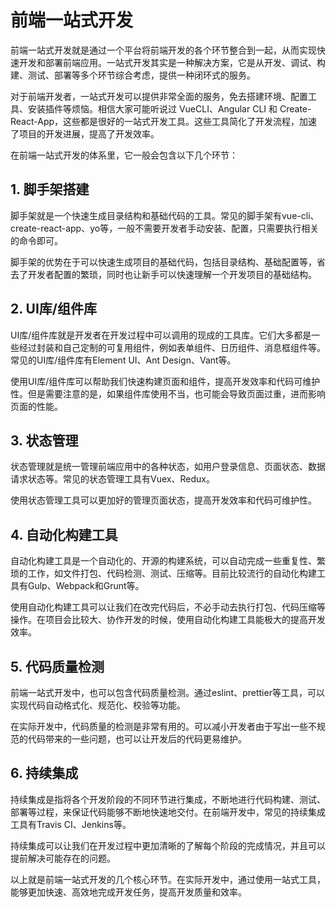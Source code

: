 # 前端一站式开发
前端一站式开发就是通过一个平台将前端开发的各个环节整合到一起，从而实现快速开发和部署前端应用。一站式开发其实是一种解决方案，它是从开发、调试、构建、测试、部署等多个环节综合考虑，提供一种闭环式的服务。

对于前端开发者，一站式开发可以提供非常全面的服务，免去搭建环境、配置工具、安装插件等烦恼。相信大家可能听说过 VueCLI、Angular CLI 和 Create-React-App，这些都是很好的一站式开发工具。这些工具简化了开发流程，加速了项目的开发进展，提高了开发效率。

在前端一站式开发的体系里，它一般会包含以下几个环节：

## 1. 脚手架搭建
脚手架就是一个快速生成目录结构和基础代码的工具。常见的脚手架有vue-cli、create-react-app、yo等，一般不需要开发者手动安装、配置，只需要执行相关的命令即可。

脚手架的优势在于可以快速生成项目的基础代码，包括目录结构、基础配置等，省去了开发者配置的繁琐，同时也让新手可以快速理解一个开发项目的基础结构。

## 2. UI库/组件库
UI库/组件库就是开发者在开发过程中可以调用的现成的工具库。它们大多都是一些经过封装和自己定制的可复用组件，例如表单组件、日历组件、消息框组件等。常见的UI库/组件库有Element UI、Ant Design、Vant等。

使用UI库/组件库可以帮助我们快速构建页面和组件，提高开发效率和代码可维护性。但是需要注意的是，如果组件库使用不当，也可能会导致页面过重，进而影响页面的性能。

## 3. 状态管理
状态管理就是统一管理前端应用中的各种状态，如用户登录信息、页面状态、数据请求状态等。常见的状态管理工具有Vuex、Redux。

使用状态管理工具可以更加好的管理页面状态，提高开发效率和代码可维护性。

## 4. 自动化构建工具
自动化构建工具是一个自动化的、开源的构建系统，可以自动完成一些重复性、繁琐的工作，如文件打包、代码检测、测试、压缩等。目前比较流行的自动化构建工具有Gulp、Webpack和Grunt等。

使用自动化构建工具可以让我们在改完代码后，不必手动去执行打包、代码压缩等操作。在项目会比较大、协作开发的时候，使用自动化构建工具能极大的提高开发效率。

## 5. 代码质量检测
前端一站式开发中，也可以包含代码质量检测。通过eslint、prettier等工具，可以实现代码自动格式化、规范化、校验等功能。

在实际开发中，代码质量的检测是非常有用的。可以减小开发者由于写出一些不规范的代码带来的一些问题，也可以让开发后的代码更易维护。

## 6. 持续集成
持续集成是指将各个开发阶段的不同环节进行集成，不断地进行代码构建、测试、部署等过程，来保证代码能够不断地快速地交付。在前端开发中，常见的持续集成工具有Travis CI、Jenkins等。

持续集成可以让我们在开发过程中更加清晰的了解每个阶段的完成情况，并且可以提前解决可能存在的问题。

以上就是前端一站式开发的几个核心环节。在实际开发中，通过使用一站式工具，能够更加快速、高效地完成开发任务，提高开发质量和效率。